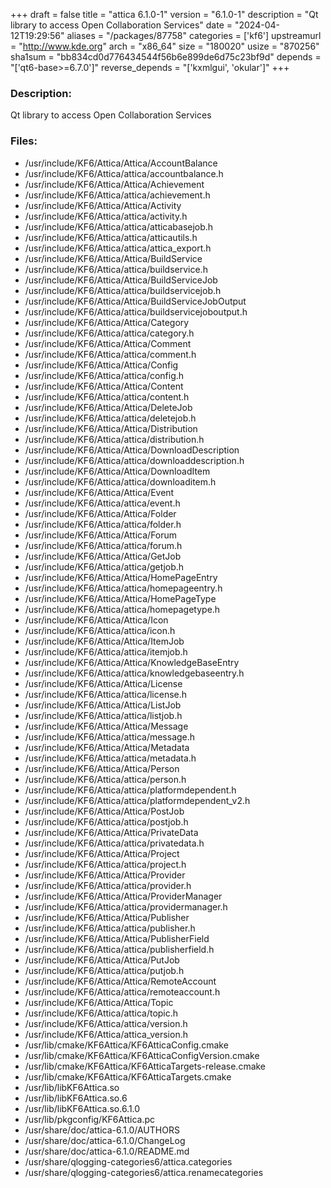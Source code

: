 +++
draft = false
title = "attica 6.1.0-1"
version = "6.1.0-1"
description = "Qt library to access Open Collaboration Services"
date = "2024-04-12T19:29:56"
aliases = "/packages/87758"
categories = ['kf6']
upstreamurl = "http://www.kde.org"
arch = "x86_64"
size = "180020"
usize = "870256"
sha1sum = "bb834cd0d776434544f56b6e899de6d75c23bf9d"
depends = "['qt6-base>=6.7.0']"
reverse_depends = "['kxmlgui', 'okular']"
+++
### Description: 
Qt library to access Open Collaboration Services

### Files: 
* /usr/include/KF6/Attica/Attica/AccountBalance
* /usr/include/KF6/Attica/attica/accountbalance.h
* /usr/include/KF6/Attica/Attica/Achievement
* /usr/include/KF6/Attica/attica/achievement.h
* /usr/include/KF6/Attica/Attica/Activity
* /usr/include/KF6/Attica/attica/activity.h
* /usr/include/KF6/Attica/attica/atticabasejob.h
* /usr/include/KF6/Attica/attica/atticautils.h
* /usr/include/KF6/Attica/attica/attica_export.h
* /usr/include/KF6/Attica/Attica/BuildService
* /usr/include/KF6/Attica/attica/buildservice.h
* /usr/include/KF6/Attica/Attica/BuildServiceJob
* /usr/include/KF6/Attica/attica/buildservicejob.h
* /usr/include/KF6/Attica/Attica/BuildServiceJobOutput
* /usr/include/KF6/Attica/attica/buildservicejoboutput.h
* /usr/include/KF6/Attica/Attica/Category
* /usr/include/KF6/Attica/attica/category.h
* /usr/include/KF6/Attica/Attica/Comment
* /usr/include/KF6/Attica/attica/comment.h
* /usr/include/KF6/Attica/Attica/Config
* /usr/include/KF6/Attica/attica/config.h
* /usr/include/KF6/Attica/Attica/Content
* /usr/include/KF6/Attica/attica/content.h
* /usr/include/KF6/Attica/Attica/DeleteJob
* /usr/include/KF6/Attica/attica/deletejob.h
* /usr/include/KF6/Attica/Attica/Distribution
* /usr/include/KF6/Attica/attica/distribution.h
* /usr/include/KF6/Attica/Attica/DownloadDescription
* /usr/include/KF6/Attica/attica/downloaddescription.h
* /usr/include/KF6/Attica/Attica/DownloadItem
* /usr/include/KF6/Attica/attica/downloaditem.h
* /usr/include/KF6/Attica/Attica/Event
* /usr/include/KF6/Attica/attica/event.h
* /usr/include/KF6/Attica/Attica/Folder
* /usr/include/KF6/Attica/attica/folder.h
* /usr/include/KF6/Attica/Attica/Forum
* /usr/include/KF6/Attica/attica/forum.h
* /usr/include/KF6/Attica/Attica/GetJob
* /usr/include/KF6/Attica/attica/getjob.h
* /usr/include/KF6/Attica/Attica/HomePageEntry
* /usr/include/KF6/Attica/attica/homepageentry.h
* /usr/include/KF6/Attica/Attica/HomePageType
* /usr/include/KF6/Attica/attica/homepagetype.h
* /usr/include/KF6/Attica/Attica/Icon
* /usr/include/KF6/Attica/attica/icon.h
* /usr/include/KF6/Attica/Attica/ItemJob
* /usr/include/KF6/Attica/attica/itemjob.h
* /usr/include/KF6/Attica/Attica/KnowledgeBaseEntry
* /usr/include/KF6/Attica/attica/knowledgebaseentry.h
* /usr/include/KF6/Attica/Attica/License
* /usr/include/KF6/Attica/attica/license.h
* /usr/include/KF6/Attica/Attica/ListJob
* /usr/include/KF6/Attica/attica/listjob.h
* /usr/include/KF6/Attica/Attica/Message
* /usr/include/KF6/Attica/attica/message.h
* /usr/include/KF6/Attica/Attica/Metadata
* /usr/include/KF6/Attica/attica/metadata.h
* /usr/include/KF6/Attica/Attica/Person
* /usr/include/KF6/Attica/attica/person.h
* /usr/include/KF6/Attica/attica/platformdependent.h
* /usr/include/KF6/Attica/attica/platformdependent_v2.h
* /usr/include/KF6/Attica/Attica/PostJob
* /usr/include/KF6/Attica/attica/postjob.h
* /usr/include/KF6/Attica/Attica/PrivateData
* /usr/include/KF6/Attica/attica/privatedata.h
* /usr/include/KF6/Attica/Attica/Project
* /usr/include/KF6/Attica/attica/project.h
* /usr/include/KF6/Attica/Attica/Provider
* /usr/include/KF6/Attica/attica/provider.h
* /usr/include/KF6/Attica/Attica/ProviderManager
* /usr/include/KF6/Attica/attica/providermanager.h
* /usr/include/KF6/Attica/Attica/Publisher
* /usr/include/KF6/Attica/attica/publisher.h
* /usr/include/KF6/Attica/Attica/PublisherField
* /usr/include/KF6/Attica/attica/publisherfield.h
* /usr/include/KF6/Attica/Attica/PutJob
* /usr/include/KF6/Attica/attica/putjob.h
* /usr/include/KF6/Attica/Attica/RemoteAccount
* /usr/include/KF6/Attica/attica/remoteaccount.h
* /usr/include/KF6/Attica/Attica/Topic
* /usr/include/KF6/Attica/attica/topic.h
* /usr/include/KF6/Attica/attica/version.h
* /usr/include/KF6/Attica/attica_version.h
* /usr/lib/cmake/KF6Attica/KF6AtticaConfig.cmake
* /usr/lib/cmake/KF6Attica/KF6AtticaConfigVersion.cmake
* /usr/lib/cmake/KF6Attica/KF6AtticaTargets-release.cmake
* /usr/lib/cmake/KF6Attica/KF6AtticaTargets.cmake
* /usr/lib/libKF6Attica.so
* /usr/lib/libKF6Attica.so.6
* /usr/lib/libKF6Attica.so.6.1.0
* /usr/lib/pkgconfig/KF6Attica.pc
* /usr/share/doc/attica-6.1.0/AUTHORS
* /usr/share/doc/attica-6.1.0/ChangeLog
* /usr/share/doc/attica-6.1.0/README.md
* /usr/share/qlogging-categories6/attica.categories
* /usr/share/qlogging-categories6/attica.renamecategories
